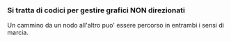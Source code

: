 ### Si tratta di codici per gestire grafici NON direzionati
Un cammino da un nodo all'altro puo' essere percorso in entrambi i sensi di marcia.
